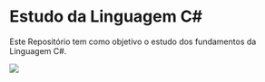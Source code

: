 # Estudo da Linguagem C#

Este Repositório tem como objetivo o estudo dos fundamentos da Linguagem C#.



![](C:\xampp\htdocs\Projetos\Estudo-C-sharp\DigitalInnovationOne\assets\csharp.png)

